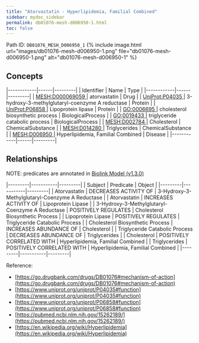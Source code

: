 ```yaml
---
title: "Atorvastatin - Hyperlipidemia, Familial Combined"
sidebar: mydoc_sidebar
permalink: db01076-mesh-d006950-1.html
toc: false 
---
```



Path ID: `DB01076_MESH_D006950_1`
{% include image.html url="images/db01076-mesh-d006950-1.png" file="db01076-mesh-d006950-1.png" alt="db01076-mesh-d006950-1" %}

## Concepts

|------------|------|---------|
| Identifier | Name | Type    |
|------------|------|---------|
| <a href="https://identifiers.org/MESH:D000069059">MESH:D000069059 </a> | atorvastatin | Drug |
| <a href="https://identifiers.org/UniProt:P04035">UniProt:P04035 </a> | 3-hydroxy-3-methylglutaryl-coenzyme A reductase | Protein |
| <a href="https://identifiers.org/UniProt:P06858">UniProt:P06858 </a> | Lipoprotein lipase | Protein |
| <a href="https://identifiers.org/GO:0006695">GO:0006695 </a> | cholesterol biosynthetic process | BiologicalProcess |
| <a href="https://identifiers.org/GO:0019433">GO:0019433 </a> | triglyceride catabolic process | BiologicalProcess |
| <a href="https://identifiers.org/MESH:D002784">MESH:D002784 </a> | Cholesterol | ChemicalSubstance |
| <a href="https://identifiers.org/MESH:D014280">MESH:D014280 </a> | Triglycerides | ChemicalSubstance |
| <a href="https://identifiers.org/MESH:D006950">MESH:D006950 </a> | Hyperlipidemia, Familial Combined | Disease |
|------------|------|---------|

## Relationships


NOTE: predicates are annotated in <a href="https://github.com/biolink/biolink-model/releases/tag/v1.3.0">Biolink Model (v1.3.0)</a>

|---------|-----------|---------|
| Subject | Predicate | Object  |
|---------|-----------|---------|
| Atorvastatin | DECREASES ACTIVITY OF | 3-Hydroxy-3-Methylglutaryl-Coenzyme A Reductase |
| Atorvastatin | INCREASES ACTIVITY OF | Lipoprotein Lipase |
| 3-Hydroxy-3-Methylglutaryl-Coenzyme A Reductase | POSITIVELY REGULATES | Cholesterol Biosynthetic Process |
| Lipoprotein Lipase | POSITIVELY REGULATES | Triglyceride Catabolic Process |
| Cholesterol Biosynthetic Process | INCREASES ABUNDANCE OF | Cholesterol |
| Triglyceride Catabolic Process | DECREASES ABUNDANCE OF | Triglycerides |
| Cholesterol | POSITIVELY CORRELATED WITH | Hyperlipidemia, Familial Combined |
| Triglycerides | POSITIVELY CORRELATED WITH | Hyperlipidemia, Familial Combined |
|---------|-----------|---------|

Reference: 
  - [https://go.drugbank.com/drugs/DB01076#mechanism-of-action](https://go.drugbank.com/drugs/DB01076#mechanism-of-action)
  - [https://www.uniprot.org/uniprot/P04035#function](https://www.uniprot.org/uniprot/P04035#function)
  - [https://www.uniprot.org/uniprot/P06858#function](https://www.uniprot.org/uniprot/P06858#function)
  - [https://pubmed.ncbi.nlm.nih.gov/15262189/](https://pubmed.ncbi.nlm.nih.gov/15262189/)
  - [https://en.wikipedia.org/wiki/Hyperlipidemia](https://en.wikipedia.org/wiki/Hyperlipidemia)
